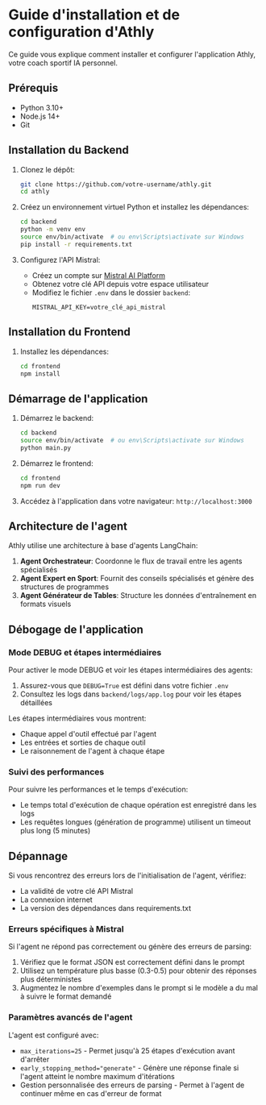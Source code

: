 # Guide d'installation et de configuration d'Athly

Ce guide vous explique comment installer et configurer l'application Athly, votre coach sportif IA personnel.

## Prérequis

- Python 3.10+
- Node.js 14+
- Git

## Installation du Backend

1. Clonez le dépôt:
   ```bash
   git clone https://github.com/votre-username/athly.git
   cd athly
   ```

2. Créez un environnement virtuel Python et installez les dépendances:
   ```bash
   cd backend
   python -m venv env
   source env/bin/activate  # ou env\Scripts\activate sur Windows
   pip install -r requirements.txt
   ```

3. Configurez l'API Mistral:
   - Créez un compte sur [Mistral AI Platform](https://console.mistral.ai/)
   - Obtenez votre clé API depuis votre espace utilisateur
   - Modifiez le fichier `.env` dans le dossier `backend`:
     ```
     MISTRAL_API_KEY=votre_clé_api_mistral
     ```

## Installation du Frontend

1. Installez les dépendances:
   ```bash
   cd frontend
   npm install
   ```

## Démarrage de l'application

1. Démarrez le backend:
   ```bash
   cd backend
   source env/bin/activate  # ou env\Scripts\activate sur Windows
   python main.py
   ```

2. Démarrez le frontend:
   ```bash
   cd frontend
   npm run dev
   ```

3. Accédez à l'application dans votre navigateur: `http://localhost:3000`

## Architecture de l'agent

Athly utilise une architecture à base d'agents LangChain:

1. **Agent Orchestrateur**: Coordonne le flux de travail entre les agents spécialisés
2. **Agent Expert en Sport**: Fournit des conseils spécialisés et génère des structures de programmes
3. **Agent Générateur de Tables**: Structure les données d'entraînement en formats visuels

## Débogage de l'application

### Mode DEBUG et étapes intermédiaires

Pour activer le mode DEBUG et voir les étapes intermédiaires des agents:

1. Assurez-vous que `DEBUG=True` est défini dans votre fichier `.env`
2. Consultez les logs dans `backend/logs/app.log` pour voir les étapes détaillées

Les étapes intermédiaires vous montrent:
- Chaque appel d'outil effectué par l'agent
- Les entrées et sorties de chaque outil
- Le raisonnement de l'agent à chaque étape

### Suivi des performances

Pour suivre les performances et le temps d'exécution:
- Le temps total d'exécution de chaque opération est enregistré dans les logs
- Les requêtes longues (génération de programme) utilisent un timeout plus long (5 minutes)

## Dépannage

Si vous rencontrez des erreurs lors de l'initialisation de l'agent, vérifiez:
- La validité de votre clé API Mistral
- La connexion internet
- La version des dépendances dans requirements.txt

### Erreurs spécifiques à Mistral

Si l'agent ne répond pas correctement ou génère des erreurs de parsing:

1. Vérifiez que le format JSON est correctement défini dans le prompt
2. Utilisez un température plus basse (0.3-0.5) pour obtenir des réponses plus déterministes
3. Augmentez le nombre d'exemples dans le prompt si le modèle a du mal à suivre le format demandé

### Paramètres avancés de l'agent

L'agent est configuré avec:
- `max_iterations=25` - Permet jusqu'à 25 étapes d'exécution avant d'arrêter
- `early_stopping_method="generate"` - Génère une réponse finale si l'agent atteint le nombre maximum d'itérations
- Gestion personnalisée des erreurs de parsing - Permet à l'agent de continuer même en cas d'erreur de format 